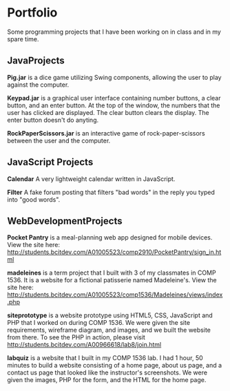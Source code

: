 # Portfolio
Some programming projects that I have been working on in class and in
my spare time.

## JavaProjects

**Pig.jar** is a dice game utilizing Swing components, allowing the user
to play against the computer.

**Keypad.jar** is a graphical user interface containing number buttons, a 
clear button, and an enter button. At the top of the window, the 
numbers that the user has clicked are displayed. The clear button 
clears the display. The enter button doesn't do anyting.

**RockPaperScissors.jar** is an interactive game of rock-paper-scissors
between the user and the computer.

## JavaScript Projects

**Calendar**
A very lightweight calendar written in JavaScript.

**Filter**
A fake forum posting that filters "bad words" in the reply you typed into
"good words".

## WebDevelopmentProjects

**Pocket Pantry** is a meal-planning web app designed for mobile devices.
View the site here:
http://students.bcitdev.com/A01005523/comp2910/PocketPantry/sign_in.html

**madeleines** is a term project that I built with 3 of my classmates in
COMP 1536. It is a website for a fictional patisserie named Madeleine's.
View the site here: 
http://students.bcitdev.com/A01005523/comp1536/Madeleines/views/index.php

**siteprototype** is a website prototype using HTML5, CSS, JavaScript and
PHP that I worked on during COMP 1536. We were given the site 
requirements, wireframe diagram, and images, and we built the website
from there. To see the PHP in action, please
visit http://students.bcitdev.com/A00966618/lab8/join.html

**labquiz** is a website that I built in my COMP 1536 lab. I had 1 hour,
50 minutes to build a website consisting of a home page, about us page,
and a contact us page that looked like the instructor's screenshots. We
were given the images, PHP for the form, and the HTML for the home page.
